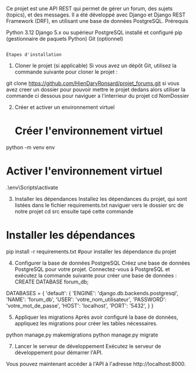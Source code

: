Ce projet est une API REST qui permet de gérer un forum, des sujets (topics), et des messages. 
Il a été développé avec Django et Django REST Framework (DRF), en utilisant une base de données PostgreSQL.
                                                                                                  Prérequis


Python 3.12
Django 5.x ou supérieur
PostgreSQL installé et configuré
pip (gestionnaire de paquets Python)
Git (optionnel)

                                                                                                Étapes d'installation

1. Cloner le projet (si applicable)
Si vous avez un dépôt Git, utilisez la commande suivante pour cloner le projet :

git clone https://github.com/HienDaryRonsard/projet_forums.git
si vous avez creer un dossier pour pouvoir mettre le projet dedans alors utiliser la commande ci dessous pour naviguer a l'interrieur du projet 
cd NomDossier

2. Créer et activer un environnement virtuel
   # Créer l'environnement virtuel
python -m venv env

# Activer l'environnement virtuel
.\env\Scripts\activate

3. Installer les dépendances
Installez les dépendances du projet, qui sont listées dans le fichier requirements.txt
naviguer vers le dossier src de notre projet
cd src ensuite tapé cette commande
# Installer les dépendances
pip install -r requirements.txt #pour installer les dépendance du projet

4. Configurer la base de données PostgreSQL
Créez une base de données PostgreSQL pour votre projet. Connectez-vous à PostgreSQL et exécutez la commande suivante pour créer une base de données :
CREATE DATABASE forum_db;


DATABASES = {
    'default': {
        'ENGINE': 'django.db.backends.postgresql',
        'NAME': 'forum_db',
        'USER': 'votre_nom_utilisateur',
        'PASSWORD': 'votre_mot_de_passe',
        'HOST': 'localhost',
        'PORT': '5432',
    }
}

5. Appliquer les migrations
Après avoir configuré la base de données, appliquez les migrations pour créer les tables nécessaires.

python manage.py makemigrations
python manage.py migrate

7. Lancer le serveur de développement
Exécutez le serveur de développement pour démarrer l'API.

Vous pouvez maintenant accéder à l'API à l'adresse http://localhost:8000.

